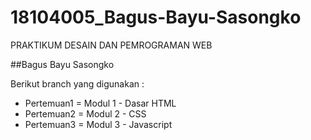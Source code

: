 # 18104005_Bagus-Bayu-Sasongko
PRAKTIKUM DESAIN DAN PEMROGRAMAN WEB

##Bagus Bayu Sasongko


Berikut branch yang digunakan :

 - Pertemuan1 = Modul 1 - Dasar HTML
 - Pertemuan2 = Modul 2 - CSS
 - Pertemuan3 = Modul 3 - Javascript

